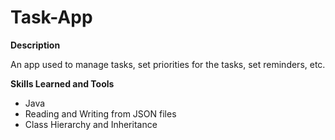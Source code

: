 # Task-App

**Description**

An app used to manage tasks, set priorities for the tasks, set reminders, etc.


**Skills Learned and Tools**

- Java 
- Reading and Writing from JSON files
- Class Hierarchy and Inheritance




